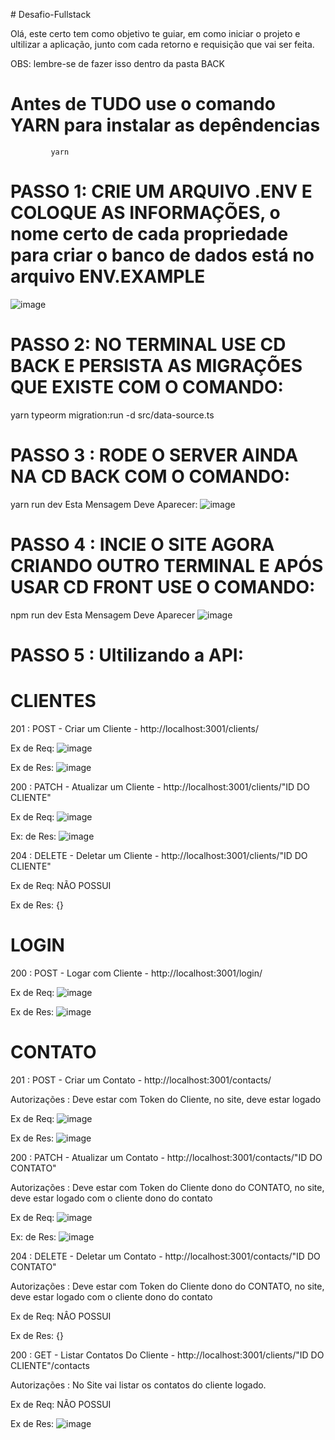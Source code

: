 
﻿# Desafio-Fullstack


Olá, este certo tem como objetivo te guiar, em como iniciar o projeto e ultilizar a aplicação, junto com cada retorno e requisição que vai ser feita.

OBS: lembre-se de fazer isso dentro da pasta BACK

# Antes de TUDO use o comando YARN para instalar as depêndencias 
             yarn

# PASSO 1: CRIE UM ARQUIVO .ENV E COLOQUE AS INFORMAÇÕES, o nome certo de cada propriedade para criar o banco de dados está no arquivo ENV.EXAMPLE

![image](https://user-images.githubusercontent.com/100230592/229081105-a7f41e2d-e5e6-4755-b1c0-f0ec11ac09d0.png)

# PASSO 2: NO TERMINAL USE CD BACK E PERSISTA AS MIGRAÇÕES QUE EXISTE COM O COMANDO: 
  yarn typeorm migration:run -d src/data-source.ts
  
# PASSO 3 : RODE O SERVER AINDA NA CD BACK COM O COMANDO: 
yarn run dev
Esta Mensagem Deve Aparecer: 
![image](https://user-images.githubusercontent.com/100230592/229082463-5f9aa3de-980f-4fc9-b690-d4cba826c885.png)

# PASSO 4 : INCIE O SITE AGORA CRIANDO OUTRO TERMINAL E APÓS USAR CD FRONT USE O COMANDO: 
npm run dev
Esta Mensagem Deve Aparecer
![image](https://user-images.githubusercontent.com/100230592/229082935-3cd1f025-42ec-4e35-9c4c-da61c8ef3fe0.png)

# PASSO 5 : Ultilizando a API: 

# CLIENTES

201 : POST - Criar um Cliente  - http://localhost:3001/clients/

Ex de Req: 
![image](https://user-images.githubusercontent.com/100230592/229083310-3c15f2fa-0de0-42c9-bc7e-d6bc0fcdbfc6.png)

Ex de Res: 
![image](https://user-images.githubusercontent.com/100230592/229083546-28e73881-7df8-4e46-8817-b7038ac0389f.png)

200 : PATCH - Atualizar um Cliente - http://localhost:3001/clients/"ID DO CLIENTE"

Ex de Req: 
![image](https://user-images.githubusercontent.com/100230592/229083893-418bd81e-45ff-4ee6-abe5-69f6419c4923.png)

Ex: de Res:
![image](https://user-images.githubusercontent.com/100230592/229083974-59bdf4d3-2027-45e4-9d4e-9c643e115d57.png)

204 : DELETE - Deletar um Cliente - http://localhost:3001/clients/"ID DO CLIENTE"

Ex de Req: 
NÃO POSSUI

Ex de Res:
{}

# LOGIN

200 : POST - Logar com Cliente - http://localhost:3001/login/

Ex de Req:
![image](https://user-images.githubusercontent.com/100230592/229084684-45dadabe-5bf4-4e18-b59f-1aa65800411c.png)

Ex de Res:
![image](https://user-images.githubusercontent.com/100230592/229084803-765813fd-492d-4784-bc62-caa239a3f242.png)

# CONTATO 

201 : POST - Criar um Contato  - http://localhost:3001/contacts/

Autorizações : Deve estar com Token do Cliente, no site, deve estar logado

Ex de Req: 
![image](https://user-images.githubusercontent.com/100230592/229085290-0ca0444c-c884-45e0-9fae-c5803293a06c.png)

Ex de Res: 
![image](https://user-images.githubusercontent.com/100230592/229085349-60517b53-eb53-464d-98f3-e0c2a25002e2.png)

200 : PATCH - Atualizar um Contato - http://localhost:3001/contacts/"ID DO CONTATO"

Autorizações : Deve estar com Token do Cliente dono do CONTATO, no site, deve estar logado com o cliente dono do contato

Ex de Req: 
![image](https://user-images.githubusercontent.com/100230592/229085776-cf93ce7f-1b88-48b6-b47a-b7853004d7a6.png)

Ex: de Res:
![image](https://user-images.githubusercontent.com/100230592/229085731-218386fa-d5bd-43e9-b4ea-35c36be40c16.png)

204 : DELETE - Deletar um Contato - http://localhost:3001/contacts/"ID DO CONTATO"

Autorizações : Deve estar com Token do Cliente dono do CONTATO, no site, deve estar logado com o cliente dono do contato

Ex de Req: 
NÂO POSSUI

Ex de Res: 
{}

200 : GET - Listar Contatos Do Cliente - http://localhost:3001/clients/"ID DO CLIENTE"/contacts

Autorizações : No Site vai listar os contatos do cliente logado.

Ex de Req: 
NÃO POSSUI

Ex de Res:
![image](https://user-images.githubusercontent.com/100230592/229086558-34b93209-bf11-46e9-9612-288d816a1f23.png)








